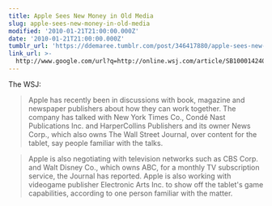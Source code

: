 ```yaml
---
title: Apple Sees New Money in Old Media
slug: apple-sees-new-money-in-old-media
modified: '2010-01-21T21:00:00.000Z'
date: '2010-01-21T21:00:00.000Z'
tumblr_url: 'https://ddemaree.tumblr.com/post/346417880/apple-sees-new-money-in-old-media'
link_url: >-
  http://www.google.com/url?q=http://online.wsj.com/article/SB10001424052748703405704575015362653644260.html?mod=rss_Technology
---
```

The WSJ:

> Apple has recently been in discussions with book, magazine and newspaper publishers about how they can work together. The company has talked with New York Times Co., Condé Nast Publications Inc. and HarperCollins Publishers and its owner News Corp., which also owns The Wall Street Journal, over content for the tablet, say people familiar with the talks.

> Apple is also negotiating with television networks such as CBS Corp. and Walt Disney Co., which owns ABC, for a monthly TV subscription service, the Journal has reported. Apple is also working with videogame publisher Electronic Arts Inc. to show off the tablet's game capabilities, according to one person familiar with the matter.
